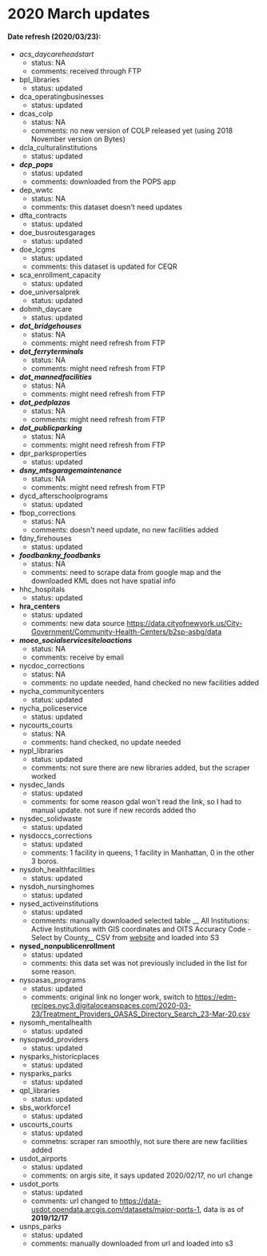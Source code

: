 # 2020 March updates
#### Date refresh (2020/03/23):
+ *acs_daycareheadstart*
    + status: NA
    + comments: received through FTP
+ bpl_libraries
    + status: updated
+ dca_operatingbusinesses
    + status: updated
+ dcas_colp
    + status: NA
    + comments: no new version of COLP released yet (using 2018 November version on Bytes)
+ dcla_culturalinstitutions
    + status: updated
+ *__dcp_pops__*
    + status: updated
    + comments: downloaded from the POPS app
+ dep_wwtc
    + status: NA
    + comments: this dataset doesn't need updates
+ dfta_contracts
    + status: updated
+ doe_busroutesgarages
    + status: updated
+ doe_lcgms
    + status: updated
    + comments: this dataset is updated for CEQR
+ sca_enrollment_capacity
    + status: updated
+ doe_universalprek
    + status: updated
+ dohmh_daycare
    + status: updated
+ *__dot_bridgehouses__*
    + status: NA 
    + comments: might need refresh from FTP
+ *__dot_ferryterminals__*
    + status: NA 
    + comments: might need refresh from FTP
+ *__dot_mannedfacilities__*
    + status: NA 
    + comments: might need refresh from FTP
+ *__dot_pedplazas__*
    + status: NA 
    + comments: might need refresh from FTP
+ *__dot_publicparking__*
    + status: NA 
    + comments: might need refresh from FTP
+ dpr_parksproperties
    + status: updated
+ *__dsny_mtsgaragemaintenance__*
    + status: NA
    + comments: might need refresh from FTP
+ dycd_afterschoolprograms
    + status: updated
+ fbop_corrections
    + status: NA
    + comments: doesn't need update, no new facilities added
+ fdny_firehouses
    + status: updated
+ *__foodbankny_foodbanks__*
    + status: NA
    + comments: need to scrape data from google map and the downloaded KML does not have spatial info
+ hhc_hospitals
    + status: updated
+ __hra_centers__
    + status: updated
    + comments: new data source https://data.cityofnewyork.us/City-Government/Community-Health-Centers/b2sp-asbg/data
+ *__moeo_socialservicesiteloactions__*
    + status: NA
    + comments: receive by email
+ nycdoc_corrections
    + status: NA
    + comments: no update needed, hand checked no new facilities added
+ nycha_communitycenters
    + status: updated
+ nycha_policeservice
    + status: updated
+ nycourts_courts
    + status: NA
    + comments: hand checked, no update needed
+ nypl_libraries
    + status: updated
    + comments: not sure there are new libraries added, but the scraper worked
+ nysdec_lands
    + status: updated
    + comments: for some reason gdal won't read the link, so I had to manual update. not sure if new records added tho
+ nysdec_solidwaste
    + status: updated
+ nysdoccs_corrections
    + status: updated
    + comments: 1 facility in queens, 1 facility in Manhattan, 0 in the other 3 boros. 
+ nysdoh_healthfacilities
    + status: updated
+ nysdoh_nursinghomes
    + status: updated
+ nysed_activeinstitutions
    + status: updated
    + comments: manually downloaded selected table __  All Institutions: Active Institutions with GIS coordinates and OITS Accuracy Code - Select by County__ CSV from [website](https://eservices.nysed.gov/sedreports/list?id=1) and loaded into S3
+ __nysed_nonpublicenrollment__
    + status: updated
    + comments: this data set was not previously included in the list for some reason. 
+ nysoasas_programs
    + status: updated
    + comments: original link no longer work, switch to https://edm-recipes.nyc3.digitaloceanspaces.com/2020-03-23/Treatment_Providers_OASAS_Directory_Search_23-Mar-20.csv
+ nysomh_mentalhealth
    + status: updated
+ nysopwdd_providers
    + status: updated
+ nysparks_historicplaces
    + status: updated
+ nysparks_parks
    + status: updated
+ qpl_libraries
    + status: updated
+ sbs_workforce1
    + status: updated
+ uscourts_courts
    + status: updated
    + commetns: scraper ran smoothly, not sure there are new facilities added
+ usdot_airports
    + status: updated
    + comments: on argis site, it says updated 2020/02/17, no url change
+ usdot_ports
    + status: updated
    + comments: url changed to https://data-usdot.opendata.arcgis.com/datasets/major-ports-1, data is as of __2019/12/17__
+ usnps_parks
    + status: updated
    + comments: manually downloaded from url and loaded into s3